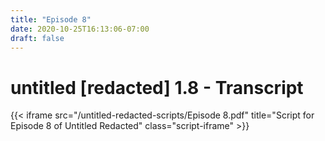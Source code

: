 ```yaml
---
title: "Episode 8"
date: 2020-10-25T16:13:06-07:00
draft: false
---
```


# untitled [redacted] 1.8 - Transcript
{{< iframe src="/untitled-redacted-scripts/Episode 8.pdf" 
    title="Script for Episode 8 of Untitled Redacted"
    class="script-iframe" >}}
